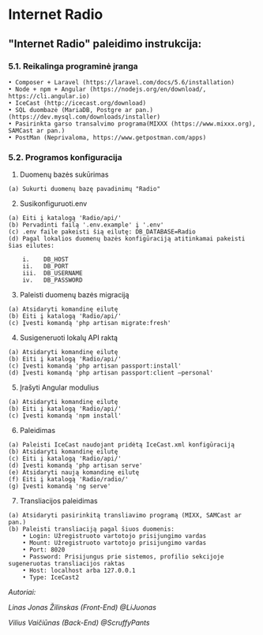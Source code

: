 # Internet Radio

## "Internet Radio" paleidimo instrukcija:


###  5.1. Reikalinga programinė įranga 

    • Composer + Laravel (https://laravel.com/docs/5.6/installation)
    • Node + npm + Angular (https://nodejs.org/en/download/, https://cli.angular.io)
    • IceCast (http://icecast.org/download)
    • SQL duombazė (MariaDB, Postgre ar pan.) (https://dev.mysql.com/downloads/installer)
    • Pasirinkta garso transalvimo programa(MIXXX (https://www.mixxx.org), SAMCast ar pan.)
    • PostMan (Neprivaloma, https://www.getpostman.com/apps)

###  5.2. Programos konfiguracija

  1. Duomenų bazės sukūrimas
  
    (a) Sukurti duomenų bazę pavadinimų "Radio"

  2. Susikonfiguruoti.env
  
    (a) Eiti į katalogą 'Radio/api/' 
    (b) Pervadinti failą '.env.example' į '.env' 
    (c) .env faile pakeisti šią eilutę: DB_DATABASE=Radio
    (d) Pagal lokalios duomenų bazės konfigūraciją atitinkamai pakeisti šias eilutes: 
    
        i.    DB_HOST
        ii.   DB_PORT 
        iii.  DB_USERNAME 
        iv.   DB_PASSWORD


  3. Paleisti duomenų bazės migraciją

    (a) Atsidaryti komandinę eilutę 
    (b) Eiti į katalogą 'Radio/api/'
    (c) Įvesti komandą 'php artisan migrate:fresh'


  4. Susigeneruoti lokalų API raktą

    (a) Atsidaryti komandinę eilutę 
    (b) Eiti į katalogą 'Radio/api/' 
    (c) Įvesti komandą 'php artisan passport:install'
    (d) Įvesti komandą 'php artisan passport:client –personal'


  5. Įrašyti Angular modulius

    (a) Atsidaryti komandinę eilutę 
    (b) Eiti į katalogą 'Radio/api/'
    (c) Įvesti komandą 'npm install'


  6. Paleidimas

    (a) Paleisti IceCast naudojant pridėtą IceCast.xml konfigūraciją 
    (b) Atsidaryti komandinę eilutę 
    (c) Eiti į katalogą 'Radio/api/'
    (d) Įvesti komandą 'php artisan serve' 
    (e) Atsidaryti naują komandinę eilutę 
    (f) Eiti į katalogą 'Radio/radio/' 
    (g) Įvesti komandą 'ng serve'


  7. Transliacijos paleidimas

    (a) Atsidaryti pasirinkitą transliavimo programą (MIXX, SAMCast ar pan.) 
    (b) Paleisti transliaciją pagal šiuos duomenis: 
        • Login: Užregistruoto vartotojo prisijungimo vardas 
        • Mount: Užregistruoto vartotojo prisijungimo vardas 
        • Port: 8020 
        • Password: Prisijungus prie sistemos, profilio sekcijoje sugeneruotas transliacijos raktas 
        • Host: localhost arba 127.0.0.1 
        • Type: IceCast2




*Autoriai:*


*Linas Jonas Žilinskas (Front-End) @LiJuonas*

*Vilius Vaičiūnas (Back-End) @ScruffyPants*
